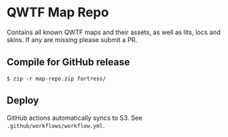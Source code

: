 # QWTF Map Repo

Contains all known QWTF maps and their assets, as well as lits, locs and skins. If any are missing please submit a PR.


## Compile for GitHub release

```
$ zip -r map-repo.zip fortress/
```


## Deploy

GitHub actions automatically syncs to S3. See `.github/workflows/workflow.yml`.
